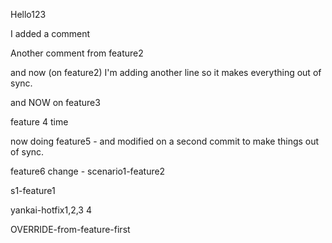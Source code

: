 Hello123

I added a comment

Another comment from feature2

and now (on feature2) I'm adding another line so it makes everything out of sync.

and NOW on feature3

feature 4 time

now doing feature5 - and modified on a second commit to make things out of sync.

feature6 change - scenario1-feature2

s1-feature1

yankai-hotfix1,2,3
4

OVERRIDE-from-feature-first
